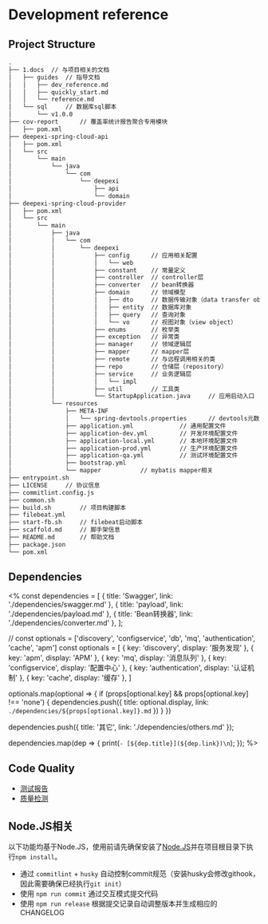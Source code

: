 # Development reference

## Project Structure

```txt
.
├── 1.docs  // 与项目相关的文档
│   ├── guides  // 指导文档
│   │   ├── dev_reference.md
│   │   ├── quickly_start.md
│   │   └── reference.md
│   └── sql     // 数据库sql脚本
│       └── v1.0.0
├── cov-report      // 覆盖率统计报告聚合专用模块 
│   ├── pom.xml
├── deepexi-spring-cloud-api
│   ├── pom.xml
│   └── src
│       └── main
│           └── java
│               └── com
│                   └── deepexi
│                       ├── api
│                       └── domain
├── deepexi-spring-cloud-provider
│   ├── pom.xml
│   └── src
│       └── main
│           ├── java
│           │   └── com
│           │       └── deepexi
│           │           ├── config      // 应用相关配置
│           │           │   └── web
│           │           ├── constant    // 常量定义
│           │           ├── controller  // controller层
│           │           ├── converter   // bean转换器
│           │           ├── domain      // 领域模型
│           │           │   ├── dto     // 数据传输对象（data transfer object）
│           │           │   ├── entity  // 数据库对象
│           │           │   ├── query   // 查询对象
│           │           │   └── vo      // 视图对象（view object）
│           │           ├── enums       // 枚举类
│           │           ├── exception   // 异常类
│           │           ├── manager     // 领域逻辑层
│           │           ├── mapper      // mapper层
│           │           ├── remote      // 与远程调用相关的类
│           │           ├── repo        // 仓储层（repository）
│           │           ├── service     // 业务逻辑层
│           │           │   └── impl
│           │           ├── util        // 工具类
│           │           └── StartupApplication.java     // 应用启动入口
│           └── resources
│               ├── META-INF
│               │   └── spring-devtools.properties      // devtools元数据
│               ├── application.yml             // 通用配置文件
│               ├── application-dev.yml         // 开发环境配置文件
│               ├── application-local.yml       // 本地环境配置文件
│               ├── application-prod.yml        // 生产环境配置文件
│               ├── application-qa.yml          // 测试环境配置文件
│               ├── bootstrap.yml
│               └── mapper           // mybatis mapper相关
├── entrypoint.sh
├── LICENSE     // 协议信息
├── commitlint.config.js
├── common.sh
├── build.sh        // 项目构建脚本
├── filebeat.yml
├── start-fb.sh     // filebeat启动脚本
├── scaffold.md     // 脚手架信息
├── README.md       // 帮助文档
├── package.json
└── pom.xml
```

## Dependencies

<%
const dependencies = [
    { title: 'Swagger', link: './dependencies/swagger.md' },
    { title: 'payload', link: './dependencies/payload.md' },
    { title: 'Bean转换器', link: './dependencies/converter.md' },
];

// const optionals = ['discovery', 'configservice', 'db', 'mq', 'authentication', 'cache', 'apm']
const optionals = [
    { key: 'discovery', display: '服务发现' },
    { key: 'apm', display: 'APM' },
    { key: 'mq', display: '消息队列' },
    { key: 'configservice', display: '配置中心' },
    { key: 'authentication', display: '认证机制' },
    { key: 'cache', display: '缓存' },
]

optionals.map(optional => {
    if (props[optional.key] && props[optional.key] !== 'none') {
        dependencies.push({ title: optional.display, link: `./dependencies/${props[optional.key]}.md` })
    }
})

dependencies.push({ title: '其它', link: './dependencies/others.md' });

dependencies.map(dep => {
    print(`- [${dep.title}](${dep.link})\n`);
});
%>

## Code Quality

- [测试报告](./dependencies/jacoco.md)
- [质量检测](./dependencies/sonar.md)

## Node.JS相关

以下功能均基于Node.JS，使用前请先确保安装了[Node.JS](https://nodejs.org/zh-cn/download/)并在项目根目录下执行`npm install`。

- 通过 `commitlint` + `husky` 自动控制commit规范（安装husky会修改githook，因此需要确保已经执行`git init`）
- 使用 `npm run commit` 通过交互模式提交代码
- 使用 `npm run release` 根据提交记录自动调整版本并生成相应的CHANGELOG
